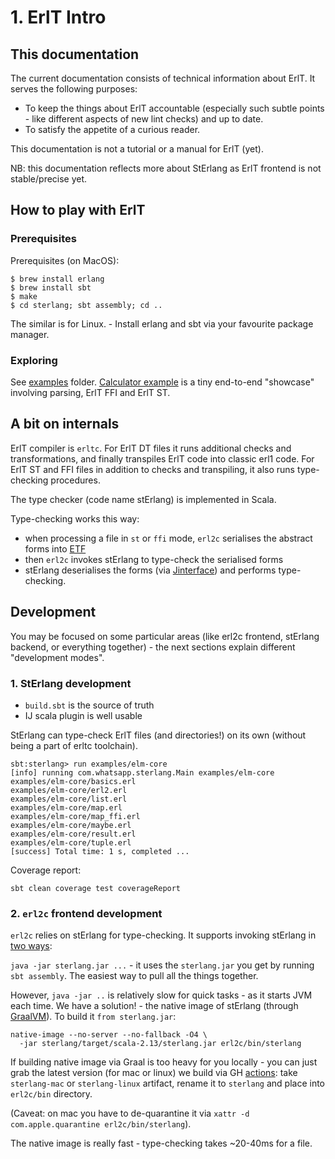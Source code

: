 # 1. ErlT Intro

## This documentation

The current documentation consists of technical information about ErlT.
It serves the following purposes:

* To keep the things about ErlT accountable (especially such subtle points -
  like different aspects of new lint checks) and up to date.
* To satisfy the appetite of a curious reader.

This documentation is not a tutorial or a manual for ErlT (yet).

NB: this documentation reflects more about StErlang as ErlT frontend is not
stable/precise yet.


## How to play with ErlT

### Prerequisites

Prerequisites (on MacOS):

```
$ brew install erlang
$ brew install sbt
$ make
$ cd sterlang; sbt assembly; cd ..
```

The similar is for Linux. - Install erlang and sbt via your favourite package
manager.

### Exploring

See [examples](https://git.io/JfLLR) folder.
[Calculator example](https://git.io/JfLLu) is a tiny end-to-end "showcase"
involving parsing, ErlT FFI and ErlT ST.

## A bit on internals

ErlT compiler is `erltc`.
For ErlT DT files it runs additional checks and transformations, and finally
transpiles ErlT code into classic erl1 code.
For ErlT ST and FFI files in addition to checks and transpiling, it also runs
type-checking procedures.

The type checker (code name stErlang) is implemented in Scala.

Type-checking works this way:
- when processing a file in `st` or `ffi` mode, `erl2c` serialises the abstract
forms into [ETF](http://erlang.org/doc/apps/erts/erl_ext_dist.html)
- then `erl2c` invokes stErlang to type-check the serialised forms
- stErlang deserialises the forms (via
[Jinterface](http://erlang.org/doc/apps/jinterface/jinterface_users_guide.html))
and performs type-checking.

## Development

You may be focused on some particular areas (like erl2c frontend, stErlang
backend, or everything together) - the next sections explain different
"development modes".

### 1. StErlang development

- `build.sbt` is the source of truth
- IJ scala plugin is well usable

StErlang can type-check ErlT files (and directories!) on its own (without being
a part of erltc toolchain).

```
sbt:sterlang> run examples/elm-core
[info] running com.whatsapp.sterlang.Main examples/elm-core
examples/elm-core/basics.erl
examples/elm-core/erl2.erl
examples/elm-core/list.erl
examples/elm-core/map.erl
examples/elm-core/map_ffi.erl
examples/elm-core/maybe.erl
examples/elm-core/result.erl
examples/elm-core/tuple.erl
[success] Total time: 1 s, completed ...
```

Coverage report:

```
sbt clean coverage test coverageReport
```

### 2. `erl2c` frontend development

`erl2c` relies on stErlang for type-checking. It supports invoking stErlang in
[two ways](https://git.io/JJlhF):

`java -jar sterlang.jar ...` - it uses the `sterlang.jar` you get by running
`sbt assembly`. The easiest way to pull all the things together.

However, `java -jar ..` is relatively slow for quick tasks - as it starts JVM
each time. We have a solution! - the native image of stErlang (through
[GraalVM](https://www.graalvm.org/)). To build it `from sterlang.jar`:

```
native-image --no-server --no-fallback -O4 \
  -jar sterlang/target/scala-2.13/sterlang.jar erl2c/bin/sterlang
```

If building native image via Graal is too heavy for you locally - you can just
grab the latest version (for mac or linux) we build via GH
[actions](https://git.io/JJlji): take `sterlang-mac` or `sterlang-linux`
artifact, rename it to `sterlang` and place into `erl2c/bin` directory.

(Caveat: on mac you have to de-quarantine it via
`xattr -d com.apple.quarantine erl2c/bin/sterlang`).

The native image is really fast - type-checking takes ~20-40ms for a file.
